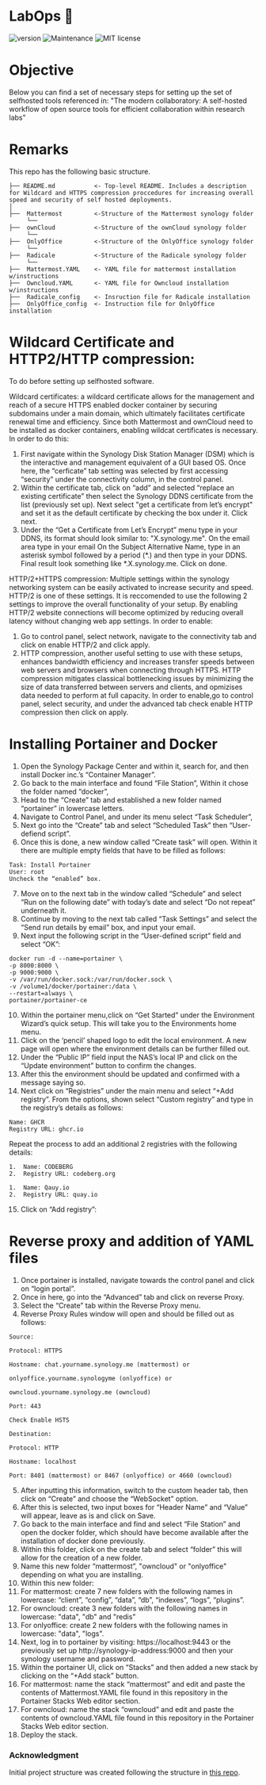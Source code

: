 # LabOps :microscope:

![version](https://img.shields.io/badge/version-1.0-blue) ![Maintenance](https://img.shields.io/badge/Maintained%3F-yes-green.svg) ![MIT license](https://img.shields.io/badge/License-MIT-blue.svg)

# Objective

Below you can find a set of necessary steps for setting up the set of selfhosted tools referenced in: "The modern collaboratory: A self-hosted workflow of open source tools for efficient collaboration within research labs"


# Remarks

This repo has the following basic structure.

```
├── README.md           <- Top-level README. Includes a description for Wildcard and HTTPS compression proccedures for increasing overall speed and security of self hosted deployments. 
│
├──  Mattermost         <-Structure of the Mattermost synology folder
     └──
├──  ownCloud           <-Structure of the ownCloud synology folder
     └──
├──  OnlyOffice         <-Structure of the OnlyOffice synology folder
     └──
├──  Radicale           <-Structure of the Radicale synology folder
     └──
├──  Mattermost.YAML    <- YAML file for mattermost installation w/instructions
├──  Owncloud.YAML      <- YAML file for Owncloud installation w/instructions
├──  Radicale_config    <- Insruction file for Radicale installation
├──  OnlyOffice_config  <- Instruction file for OnlyOffice installation
```


# Wildcard Certificate and HTTP2/HTTP compression:

To do before setting up selfhosted software. 

Wildcard certificates: a wildcard certificate allows for the management and reach of a secure HTTPS enabled docker container by securing subdomains under a main domain, which ultimately facilitates certificate renewal time and efficiency. Since both Mattermost and ownCloud need to be installed as docker containers, enabling wildcat certificates is necessary. In order to do this:

1. First navigate within the Synology Disk Station Manager (DSM) which is the interactive and management equivalent of a GUI based OS. Once here, the “cerficate” tab setting was selected by first accessing “security” under the connectivity column,  in the control panel.
2. Within the certificate tab, click on “add” and selected “replace an existing certificate” then select the Synology DDNS certificate from the list (previously set up). Next select "get a certificate from let’s encrypt" and set it as the default certificate by checking the box under it. Click next.
3. Under the “Get a Certificate from Let’s Encrypt” menu type in your DDNS, its format should look similar to: "X.synology.me". On the email area type in your email On the Subject Alternative Name, type in an asterisk symbol followed by a period (*.) and then type in your DDNS. Final result look something like *.X.synology.me. Click on done. 

HTTP/2+HTTPS compression: Multiple settings within the synology networking system can be easily activated to increase security and speed. HTTP/2 is one of these settings. It is reccomended to use the following 2 settings to improve the overall functionality of your setup. By enabling HTTP/2 website connections will become optimized by reducing overall latency without changing web app settings. In order to enable:
1. Go to control panel, select network, navigate to the connectivity tab and click on enable HTTP/2 and click apply.
2. HTTP compression, another useful setting to use with these setups, enhances bandwidth efficiency and increases transfer speeds between web servers and browsers when connecting through HTTPS. HTTP compression mitigates classical bottlenecking issues by minimizing the size of data transferred between servers and clients, and opmizises data needed to perform at full capacity. In order to enable,go to control panel, select security, and under the advanced tab check enable HTTP compression then click on apply. 


# Installing Portainer and Docker
1. Open the Synology Package Center and within it, search for, and then install Docker inc.’s “Container Manager”. 
2. Go back to the main interface and found “File Station”, Within it chose the folder named “docker”,
3. Head to the “Create” tab and established a new folder named “portainer” in lowercase letters. 
4. Navigate to Control  Panel, and under its menu select “Task Scheduler”, 
5. Next go into the “Create” tab and select “Scheduled Task” then “User-defiend script”.
6. Once this is done, a new window called “Create task” will open. Within it there are multiple empty fields that have to be filled as follows:
```
Task: Install Portainer
User: root
Uncheck the “enabled” box.
```
7. Move on to the next tab in the window called “Schedule” and select “Run on the following date” with today’s date and select “Do not repeat” underneath it. 
8. Continue by moving to the next tab called “Task Settings” and select the “Send run details by email” box, and input your email. 
9. Next input the following script in the “User-defined script” field and select “OK”: 
```
docker run -d --name=portainer \
-p 8000:8000 \
-p 9000:9000 \
-v /var/run/docker.sock:/var/run/docker.sock \
-v /volume1/docker/portainer:/data \
--restart=always \
portainer/portainer-ce
```

10. Within the portainer menu,click on “Get Started” under the Environment Wizard’s quick setup. This will take you to the Environments home menu. 
11. Click on the ‘pencil’ shaped logo to edit the local environment. A new page will open where the environment details can be further filled out.
12. Under the “Public IP” field input the NAS’s local IP and click on the “Update environment” button to confirm the changes. 
13. After this the environment should be updated and confirmed with a message saying so. 
14. Next click on “Registries” under the main menu  and select “+Add registry”. From the options, shown select “Custom registry” and type in the registry’s details as follows:
```
Name: GHCR
Registry URL: ghcr.io
```
Repeat the process to add an additional 2 registries with the following details:
```
1.	Name: CODEBERG
2.	Registry URL: codeberg.org

1.	Name: Qauy.io
2.	Registry URL: quay.io
```
15. Click on “Add registry”:

# Reverse proxy and addition of YAML files

1. Once portainer is installed, navigate towards the control panel and click on “login portal”.
2. Once in here, go into the “Advanced” tab and click on reverse Proxy.
3. Select the “Create” tab within the Reverse Proxy menu.
4. Reverse Proxy Rules window will open and should be filled out as follows:

```
Source:

Protocol: HTTPS

Hostname: chat.yourname.synology.me (mattermost) or

onlyoffice.yourname.synologyme (onlyoffice) or 

owncloud.yourname.synology.me (owncloud)

Port: 443

Check Enable HSTS

Destination:

Protocol: HTTP

Hostname: localhost

Port: 8401 (mattermost) or 8467 (onlyoffice) or 4660 (owncloud)
```


5. After inputting this information, switch to the custom header tab, then click on “Create” and choose the “WebSocket” option.
6. After this is selected, two input boxes for “Header Name” and “Value” will appear, leave as is and click on Save.
7. Go back to the main interface and find and select “File Station” and open the docker folder, which should have become available after the installation of docker done previously.
8. Within this folder, click on the create tab and select “folder” this will allow for the creation of a new folder.
9. Name this new folder “mattermost”, "owncloud" or "onlyoffice" depending on what you are installing.
10. Within this new folder:
11.   For mattermost: create 7 new folders with the following names in lowercase: “client”, “config”, “data”, “db”, “indexes”, “logs”, “plugins”.
12.   For owncloud: create 3 new folders with the following names in lowercase: "data", "db" and "redis"
13.   For onlyoffice: create 2 new folders with the following names in lowercase: "data", "logs". 
14. Next, log in to portainer by visiting: https://localhost:9443 or the previously set up http://synology-ip-address:9000   and then your synology username and password.
15. Within the portainer UI, click on “Stacks” and then added a new stack by clicking on the “+Add stack” button.
16. For mattermost: name the stack “mattermost” and edit and paste the contents of Mattermost.YAML file  found in this repository in the Portainer Stacks Web editor section.
17. For owncloud: name the stack “owncloud” and edit and paste the contents of owncloud.YAML file found in this repository in the Portainer Stacks Web editor section.
17. Deploy the stack.



### Acknowledgment

Initial project structure was created following the structure in [this repo](https://github.com/malill/research-template).
